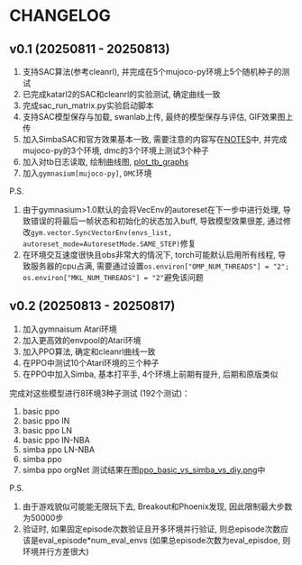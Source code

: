 # CHANGELOG
## v0.1 (20250811 - 20250813)
1. 支持SAC算法(参考cleanrl), 并完成在5个mujoco-py环境上5个随机种子的测试
2. 已完成katarl2的SAC和cleanrl的实验测试, 确定曲线一致
3. 完成sac_run_matrix.py实验启动脚本
4. 支持SAC模型保存与加载, swanlab上传, 最终的模型保存与评估, GIF效果图上传
5. 加入SimbaSAC和官方效果基本一致, 需要注意的内容写在[NOTES](./NOTES.md)中, 并完成mujoco-py的3个环境, dmc的3个环境上测试3个种子
6. 加入对tb日志读取, 绘制曲线图, [plot_tb_graphs](./demos/common/plot_tb_graphs.py)
7. 加入`gymnasium[mujoco-py]`, `DMC`环境

P.S.
1. 由于gymnasium>1.0默认的会将VecEnv的autoreset在下一步中进行处理, 导致错误的将最后一帧状态和初始化的状态加入buff, 导致模型效果很差, 通过修改`gym.vector.SyncVectorEnv(envs_list, autoreset_mode=AutoresetMode.SAME_STEP)`修复
2. 在环境交互速度很快且obs非常大的情况下, torch可能默认启用所有线程, 导致服务器的cpu占满, 需要通过设置`os.environ["OMP_NUM_THREADS"] = "2"; os.environ["MKL_NUM_THREADS"] = "2"`避免该问题

## v0.2 (20250813 - 20250817)
1. 加入gymnaisum Atari环境
2. 加入更高效的envpool的Atari环境
3. 加入PPO算法, 确定和cleanrl曲线一致
4. 在PPO中测试10个Atari环境的三个种子
5. 在PPO中加入Simba, 基本打平手, 4个环境上前期有提升, 后期和原版类似

完成对这些模型进行8环境3种子测试 (192个测试)：
1. basic ppo
2. basic ppo IN
3. basic ppo LN
4. basic ppo IN-NBA
5. simba ppo LN-NBA
6. simba ppo
7. simba ppo orgNet
测试结果在图[ppo_basic_vs_simba_vs_diy.png](./assets/ppo_basic_vs_simba_vs_diy.png)中

P.S.
1. 由于游戏貌似可能能无限玩下去, Breakout和Phoenix发现, 因此限制最大步数为50000步
2. 验证时, 如果固定episode次数验证且开多环境并行验证, 则总episode次数应该是eval_episode*num_eval_envs (如果总episode次数为eval_episdoe, 则环境并行方差很大)
